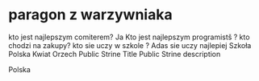 # paragon z warzywniaka
kto jest najlepszym comiterem? Ja
Kto jest najlepszym programistš ?
kto chodzi na zakupy?
kto sie uczy w szkole ?
Adas sie uczy najlepiej
Szkoła
Polska
Kwiat
Orzech
Public Strine Title
Public Strine description


Polska
